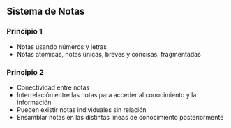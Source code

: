 ## Sistema de Notas

### Principio 1

- Notas usando números y letras 
- Notas atómicas, notas únicas, breves y concisas, fragmentadas

### Principio 2

- Conectividad entre notas 
- Interrelación entre las notas para acceder al conocimiento y la información
- Pueden existir notas individuales sin relación
- Ensamblar notas en las distintas líneas de conocimiento posteriormente
